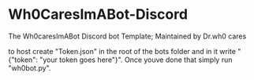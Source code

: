 # Wh0CaresImABot-Discord
The Wh0caresImABot Discord bot Template; Maintained by Dr.wh0 cares

to host create "Token.json" in the root of the bots folder and in it write "{"token": "your token goes here"}".
Once youve done that simply run "wh0bot.py".
